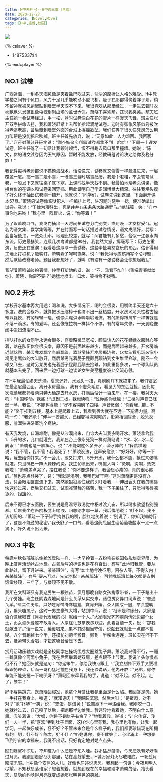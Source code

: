 ```yaml
---
title: H中系列·4--H中两三事（再续）
date: 2020-12-27
categories: [Novel,Move]
tags: [H中,连载,校园]
---
```


![](https://cdn.jsdelivr.net/gh/mumozi/Figure_bed/img/62884926_p0.png)

{% cplayer  %}

  - 1487533794

{% endcplayer %}

## NO.1 试卷

广西近海，一到冬天海风像是夹着盐巴吹过来，沙沙的摩擦让人格外难受。H中教学楼之间有个风口，风力十足几乎能吹动小型飞机，瘦子在那都得傍着胖子走，稍不留神就被风刮起贴到墙壁半天取不下来。我很喜欢从那里经过，一走进去顿时衣袂飘飘头发蓬乱像电视剧刚出场的盖世大侠。萧晓不喜欢那，还说我臭美。那天班主任抱一叠试卷经过，手一松，登时试卷像白花花的雪片一样漫天飞舞，班主任张开双手拼命去捞，我和萧晓赶紧上去帮忙拾起满地试卷。这时有张像风筝似的被吹得老高老高，最后飘到墙壁外面的台沿上摇摇欲坠。我们仨等了很久任凭风怎么用力叫硬是没能把它吹掉。班主任首先放弃，说：“天意如此，人力难回。我回家了。”我还对萧晓开玩笑说：“哪个娃这么倒霉试卷都拿不到，哈哈！”下周一上课发试卷，班主任说了一句话让我顿时领悟，恨不得跑去风口那里撞墙。她说：“陈文，你的语文试卷因为天气原因，暂时不能发放，经教研组讨论决定给你及格分数！”

我记得每科老师都说不搞题海战术，话没说完，试卷就又像雪一样飘进进来，一层覆盖一层。高一高二是小雪，一进高三登时瑞雪纷纷。我是个老粗，不会管理试卷，一般发下来就往桌子底下塞，上课时找半天找不到。我最怕地理老头讲课，像换台似的在课本和试卷来回穿插，用此证明自己学识渊博博大精深。往往我埋头摸了好久终于抽出试卷刚一铺开，他就说：“同学们，试卷先讲到这里，下面翻开课本57页。”萧晓的试卷像监狱犯人一样编排上号，讲习题时随手一捻，便准确拿出试卷。我说：“不愧为理科生，真是井井有条条条大路通罗马。”她轻蔑一笑：“有本事你也来哟！”我心里一阵冒火，说：“你等着！”

为了跟萧晓斗气，我专门抽出一天时间把试卷分门别类，直到晚上才安排妥当。冠名为语文集、数学集等等，并在封面写一句话描述试卷情况，语文成绩好，就写：会当凌绝顶，一览众山小。地理比较差，就写：问君能有几多愁，恰似一江春水向东流。历史最搞笑，连续几次考试都是90分，我勃然大怒，挥毫写下：历史在重演，历史还在重演！我看着这厚厚一叠试卷，这些牵扯喜怒哀乐的东西，估计得用工地上打桩机才能装订。萧晓看了呵呵直笑，说：“我觉得你应该再写个总标题，然后献给改卷老师。题目我都想好了，就叫《有没有一张试卷会让你想起我》。”

我望着萧晓讪笑的表情，伸手打断她的话，说：“不，我看不如叫《我把青春献给你》，萧晓，你要不要？”她猛地喷出一口水，笑得合不拢嘴。

## NO.2 开水

学校开水基本两大用途：喝和洗。大多情况下，喝的会很烫，用嘴吹半天还是六十多度。洗的会很冷，就算把水压缩榨干也挤不出一丝热度。开水房水龙头性格古怪难以捉摸。有的轻轻一碰，便像决堤洪水哗啦啦地流。有的扭得跟风车一样转就是不落一滴水。有的爱叫，还会像拖拉机一样抖个不停。有的常年失修，一天到晚像闺中怨妇流泪不止。

排队打水的女同学永远会很多，穿着略微显宽松、颇显诱人的花花绿绿衣服耐心等着，站在队伍你会很庆幸，原因不是前面越来越少，而是后面越来越多。开水房临近篮球场，某天我发现个有趣现象，篮球常往开水房那边扔，众女生看见球来像小鸡见老鹰似的大叫散开，然后某男光着膀子屁颠屁颠钻到女生堆里捡球。刚不一会球又飞去，这时另某男也光着膀子屁颠屁颠去捡球，如此重复多次，一个球队队员就基本去完了。回来后一边打球一边谈论女生美丽程度彼此交流心得。

在H中我最怕冬天洗澡。夏天还好，水龙头一扭，喜刷刷几下就搞定了。我们寝室在最高层最西面，离开水房最远 。我有个虚荣毛病，看见大的东西就抢，因此每次洗澡我都拎着两只特大桶跑去开水房，打满后估计一百来斤。在一楼，我对天大吼：“中国移动，我能！”提到二楼，我继续吼：“说你能你就能！”三楼时声音已经弱一半，我说：“不能也得能！”好不容易到了四楼，声音微弱：“你看我…能…不能？”终于挨到五楼，基本上是爬着上去，我看到宿舍就在不远一下充满力量，高吼一句：“我还能！”伸手一摸那水，已经变得凉飕飕的，赶紧抬回宿舍，脱光衣服，哧溜钻进浴室洗个痛快。

有天我发烧，口渴难耐，像是从沙漠出来，门诊大夫叫我多喝开水。萧晓拿给我1．5升的水，几口就灌完。我趴在台上像条死狗一样对萧晓说：“水…水…水…给我水！”萧晓也是一脸担心，说：“不能喝这么多开水，会水肿的！”我蛮横地说：“我不管，我不管！我渴死了！”萧晓没法，连声安慰说：“好好好，你等一下哈，我去给你打来。”不一会儿，她又打来1．5升开水，我什么都不顾，抢过来张嘴就灌，只觉嘴巴一阵火辣辣的烫，我连忙喷出来，嘴里大叫：“烫啊，烫啊，烫死我啦！”萧晓差点哭了，搂住我说：“你不要这样子，我会很心疼的，真的很心疼的。”我也差点想哭了，说：“我就是渴啊，我嘴巴好干啊。”这时萧晓更是没有办法，只会眼泪直直流下来，突然她狠狠掰住我的头盯着我——伸出舌头在我的嘴唇快速扫过来，然后又扫过去，试图减轻我的痛苦，我一下子呆住了，只觉得嘴唇凉凉的，甜甜的。

后来不得已才去医院，医生说是高温导致渴觉中枢过渡亢奋，所以喝水欲望特别强烈。后来我坐在医院板凳上输液，回想刚才那一幕，我后悔地说：“对不起，我不该胡闹的…”萧晓一下子伸手掩住我的嘴，脸红地笑着说：“别说了，你知我知就行了，这是不能说的秘密。”我长舒了一口气，看着这药瓶里生理葡萄糖盐水一点一点滴下，好久说不出话来。

## NO.3 中秋

每逢中秋各班班长像抢滩登陆一样，一大早拎着一支粉笔在校园各处划定界限，为晚上赏月活动抢占地盘。占领后写的标语也是花样百出，有写“此地归我管，要从此路过，留下月饼来。某某班注”，有写“本土地今晚征用，闲杂人等，不得入内！某某班注”，有写“要来可以，先交地税！某某班注”。可怜我班班长每次都是占到饭堂楼顶，三年了，与楼顶不见不散。

我所在文科班只有我这男生一根独苗，赏月那晚各路女孩携家带眷，一下子蹦出十几个男娃。班主任阴森森地问是什么关系从实交来，诸位男女异口同声说：“普通关系。”班主任无语，只好吃月饼掩饰尴尬。赏月开始，众人围成一圈，举头望明月，低头嗑瓜子。这时一男生豪气大增，站到中间，说：“相识是种缘分，大家是否介意我唱首《月亮代表我的心》献给一个人。”大家眼光齐齐唰向他旁边那个女生，此女低头羞涩不敢看人。大家连忙鼓掌表示欢迎，此君含羞一笑，说：“那我就献丑了。”话一说完，缓缓唱来。果不其然相当守信，说献丑就献丑一点都不含糊。八个音跑掉七个半，还模仿刘德华颤音。颤到一半咳嗽连连，班长实在听不下去，赶紧带头合唱，才把这嗓音给压下去。

赏月活动压轴大戏就是全校同学在操场围成大圈跳兔子舞。萧晓高兴得不行，一蹦一跳真像个可爱小兔子，我在后面攀着她双肩，差点跟不上节奏。我说丫头你慢点行不行？她回头就是这句：“你这笨牛，你给我快点跟上！”我立刻停下双手叉腰准备跟她理论，后面一哥们猛地撞在我身上，我还没说话，他先开腔：“兄弟，你停车能不能先摁一下喇叭呀？”萧晓回来牵着我的手，说道：“对不起，对不起。走了，笨牛！”

好不容易跳完，送萧晓回寝室，她拿个月饼让我猜里面是什么陷。我回答是肉。她一手打在我身上，嗔道：“就知道肉！”我假装沉思，然后大叫：“是猪肉，对不对？”她“扑哧”一笑，说：“笨蛋，是蛋黄！”说罢掰下一半递给我。我刚咬一口，她就抢过去，自己咬了以后，把她那半边给我。我诧异地看着她，不明白什么意思。我笑着说：“大姐，你是不是脑子有病了？”她看着我，说道：“让它作证，我们一人一半，把“喜欢”吞到肚子里面，这样你心里有我，我心里也有你，让我一起学习，一起快乐成长，好不好？不管未来会是什么样子的，我们都要珍惜现在所拥有的一切，好不好？陈文，好不好？”听她说完，我不敢笑了，心里涌出一种想要飞到宇宙的幸福来，我说不出话，只好肯定地对她点点头。

回到寝室冲凉后，不知道为什么还是不想入睡。我才猛然醒悟，今天还没有好好看过月亮。我跑到走廊尽头那里，站在高处望去，H城万家灯火尽收眼底，一轮孤月皎洁无暇。H中像个安睡的人儿，好像也在述说思念。我想起一句诗：今夜月明人尽望，不知秋思落谁家？想着想着，就想到现在的幸福和刚才萧晓的话，抬头看天，隐隐约约觉得月亮就变成她那张明晃晃的笑脸。